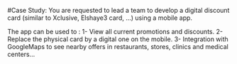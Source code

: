 #Case Study:
You are requested to lead a team to develop a digital discount card 
(similar to Xclusive, Elshaye3 card, ...) using a mobile app.

The app can be used to :
1- View all current promotions and discounts.
2- Replace the physical card by a digital one on the mobile.
3- Integration with GoogleMaps to see nearby offers in restaurants, stores,
   clinics and medical centers...